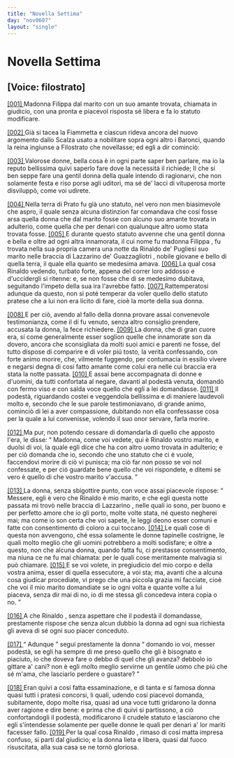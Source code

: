 ```yaml
---
title: "Novella Settima"
day: "nov0607"
layout: "single"
---
```

<div id="nov0607" type="novella" who="filostrato">
 <h1>
  Novella Settima
 </h1>
 <p>
  <h2>
   [Voice: filostrato]
  </h2>
 </p>
 <argument>
  <p>
   <a href="{{ site.baseurl }}enDecameron/nov0607#p06070001" id="p06070001">
    [001]
   </a>
   <name persref="madonnafilippa" type="person">
    Madonna Filippa
   </name>
   dal marito con un suo amante trovata, chiamata in giudicio, con una pronta e piacevol risposta s&eacute; libera e fa lo statuto modificare.
  </p>
 </argument>
 <div3 type="commentary" who="author">
  <p>
   <a href="{{ site.baseurl }}enDecameron/nov0607#p06070002" id="p06070002">
    [002]
   </a>
   Gi&agrave; si tacea la
   <name persref="fiammetta" type="person">
    Fiammetta
   </name>
   e ciascun rideva ancora del nuovo argomento dallo
   <name persref="michelescalza" type="person">
    Scalza
   </name>
   usato a nobilitare sopra ogni altro i Baronci, quando la
   <name persref="elissa" type="person">
    reina
   </name>
   ingiunse a
   <name persref="filostrato" type="person">
    Filostrato
   </name>
   che novellasse; ed egli a dir cominci&ograve;:
  </p>
 </div3>
 <div3 type="commentary" who="filostrato">
  <p>
   <a href="{{ site.baseurl }}enDecameron/nov0607#p06070003" id="p06070003">
    [003]
   </a>
   Valorose donne, bella cosa &egrave; in ogni parte saper ben parlare, ma io la reputo bellissima quivi saperlo fare dove la necessit&agrave; il richiede; Il che s&iacute; ben seppe fare una gentil donna della quale intendo di ragionarvi, che non solamente festa e riso porse agli uditori, ma s&eacute; de' lacci di vituperosa morte disvilupp&ograve;, come voi udirete.
  </p>
 </div3>
 <p>
  <a href="{{ site.baseurl }}enDecameron/nov0607#p06070004" id="p06070004">
   [004]
  </a>
  Nella terra di
  <name placeref="prato" type="place">
   Prato
  </name>
  fu gi&agrave; uno statuto, nel vero non men biasimevole che aspro, il quale senza alcuna distinzion far comandava che cos&iacute; fosse arsa quella donna che dal marito fosse con alcuno suo amante trovata in adulterio, come quella che per denari con qualunque altro uomo stata trovata fosse.
  <a href="{{ site.baseurl }}enDecameron/nov0607#p06070005" id="p06070005">
   [005]
  </a>
  E durante questo statuto avvenne che una gentil donna e bella e oltre ad ogni altra innamorata, il cui nome fu madonna
  <name persref="madonnafilippa" type="person">
   Filippa
  </name>
  , fu trovata nella sua propria camera una notte da
  <name persref="rinaldodepugliesi" type="person">
   Rinaldo de' Pugliesi
  </name>
  suo marito nelle braccia di
  <name persref="lazzarinodeguazzagliotri" type="person">
   Lazzarino de' Guazzagliotri
  </name>
  , nobile giovane e bello di quella terra, il quale ella quanto se medesima amava.
  <a href="{{ site.baseurl }}enDecameron/nov0607#p06070006" id="p06070006">
   [006]
  </a>
  La qual cosa
  <name persref="rinaldodepugliesi" type="person">
   Rinaldo
  </name>
  vedendo, turbato forte, appena del correr loro addosso e d'uccidergli si ritenne: e, se non fosse che di se medesimo dubitava, seguitando l'impeto della sua ira l'avrebbe fatto.
  <a href="{{ site.baseurl }}enDecameron/nov0607#p06070007" id="p06070007">
   [007]
  </a>
  Rattemperatosi adunque da questo, non si pot&eacute; temperar da voler quello dello statuto pratese che a lui non era licito di fare, cio&egrave; la morte della sua donna.
 </p>
 <p>
  <a href="{{ site.baseurl }}enDecameron/nov0607#p06070008" id="p06070008">
   [008]
  </a>
  E per ci&ograve;, avendo al fallo della donna provare assai convenevole testimonianza, come il d&iacute; fu venuto, senza altro consiglio prendere, accusata la donna, la fece richiedere.
  <a href="{{ site.baseurl }}enDecameron/nov0607#p06070009" id="p06070009">
   [009]
  </a>
  La donna, che di gran cuore era, s&iacute; come generalmente esser soglion quelle che innamorate son da dovero, ancora che sconsigliata da molti suoi amici e parenti ne fosse, del tutto dispose di comparire e di voler pi&uacute; tosto, la verit&agrave; confessando, con forte animo morire, che, vilmente fuggendo, per contumacia in essilio vivere e negarsi degna di cos&iacute; fatto amante come colui era nelle cui braccia era stata la notte passata.
  <a href="{{ site.baseurl }}enDecameron/nov0607#p06070010" id="p06070010">
   [010]
  </a>
  E assai bene accompagnata di donne e d'uomini, da tutti confortata al negare, davanti al podest&agrave; venuta, domand&ograve; con fermo viso e con salda voce quello che egli a lei domandasse.
  <a href="{{ site.baseurl }}enDecameron/nov0607#p06070011" id="p06070011">
   [011]
  </a>
  Il podest&agrave;, riguardando costei e veggendola bellissima e di maniere laudevoli molto e, secondo che le sue parole testimoniavano, di grande animo, cominci&ograve; di lei a aver compassione, dubitando non ella confessasse cosa per la quale a lui convenisse, volendo il suo onor servare, farla morire.
 </p>
 <p>
  <a href="{{ site.baseurl }}enDecameron/nov0607#p06070012" id="p06070012">
   [012]
  </a>
  Ma pur, non potendo cessare di domandarla di quello che apposto l'era, le disse:
  <q direct="unspecified" who="podesta-0607">
   Madonna, come voi vedete, qui &egrave;
   <name persref="rinaldodepugliesi" type="person">
    Rinaldo
   </name>
   vostro marito, e duolsi di voi, la quale egli dice che ha con altro uomo trovata in adulterio; e per ci&ograve; domanda che io, secondo che uno statuto che ci &egrave; vuole, faccendovi morire di ci&ograve; vi punisca; ma ci&ograve; far non posso se voi nol confessate, e per ci&ograve; guardate bene quello che voi rispondete, e ditemi se vero &egrave; quello di che vostro marito v'accusa.
  </q>
 </p>
 <p>
  <a href="{{ site.baseurl }}enDecameron/nov0607#p06070013" id="p06070013">
   [013]
  </a>
  La donna, senza sbigottire punto, con voce assai piacevole rispose:
  <q direct="unspecified" who="madonnafilippa">
   Messere, egli &egrave; vero che
   <name type="person">
    Rinaldo
   </name>
   &egrave; mio marito, e che egli questa notte passata mi trov&ograve; nelle braccia di
   <name persref="lazzarinodeguazzagliotri" type="person">
    Lazzarino
   </name>
   , nelle quali io sono, per buono e per perfetto amore che io gli porto, molte volte stata, n&eacute; questo negherei mai; ma come io son certa che voi sapete, le leggi deono esser comuni e fatte con consentimento di coloro a cui toccano.
   <a href="{{ site.baseurl }}enDecameron/nov0607#p06070014" id="p06070014">
    [014]
   </a>
   Le quali cose di questa non avvengono, ch&eacute; essa solamente le donne tapinelle costrigne, le quali molto meglio che gli uomini potrebbero a molti sodisfare; e oltre a questo, non che alcuna donna, quando fatta fu, ci prestasse consentimento, ma niuna ce ne fu mai chiamata: per le quali cose meritamente malvagia si pu&ograve; chiamare.
   <a href="{{ site.baseurl }}enDecameron/nov0607#p06070015" id="p06070015">
    [015]
   </a>
   E se voi volete, in pregiudicio del mio corpo e della vostra anima, esser di quella essecutore, a voi sta; ma, avanti che a alcuna cosa giudicar procediate, vi prego che una piccola grazia mi facciate, cio&egrave; che voi il mio marito domandiate se io ogni volta e quante volte a lui piaceva, senza dir mai di no, io di me stessa gli concedeva intera copia o no.
  </q>
 </p>
 <p>
  <a href="{{ site.baseurl }}enDecameron/nov0607#p06070016" id="p06070016">
   [016]
  </a>
  A che
  <name persref="rinaldodepugliesi" type="person">
   Rinaldo
  </name>
  , senza aspettare che il podest&agrave; il domandasse, prestamente rispose che senza alcun dubbio la donna ad ogni sua richiesta gli aveva di s&eacute; ogni suo piacer conceduto.
 </p>
 <p>
  <a href="{{ site.baseurl }}enDecameron/nov0607#p06070017" id="p06070017">
   [017]
  </a>
  <q direct="unspecified" who="madonnafilippa">
   Adunque
  </q>
  segu&iacute; prestamente la donna
  <q direct="unspecified">
   domando io voi, messer podest&agrave;, se egli ha sempre di me preso quello che gli &egrave; bisognato e piaciuto, io che doveva fare o debbo di quel che gli avanza? debbolo io gittare a' cani? non &egrave; egli molto meglio servirne un gentile uomo che pi&uacute; che s&eacute; m'ama, che lasciarlo perdere o guastare?
  </q>
 </p>
 <p>
  <a href="{{ site.baseurl }}enDecameron/nov0607#p06070018" id="p06070018">
   [018]
  </a>
  Eran quivi a cos&iacute; fatta essaminazione, e di tanta e s&iacute; famosa donna quasi tutti i pratesi concorsi, li quali, udendo cos&iacute; piacevol domanda, subitamente, dopo molte risa, quasi ad una voce tutti gridarono la donna aver ragione e dire bene: e prima che di quivi si partissono, a ci&ograve; confortandogli il podest&agrave;, modificarono il crudele statuto e lasciarono che egli s'intendesse solamente per quelle donne le quali per denari a' lor mariti facesser fallo.
  <a href="{{ site.baseurl }}enDecameron/nov0607#p06070019" id="p06070019">
   [019]
  </a>
  Per la qual cosa
  <name persref="rinaldodepugliesi" type="person">
   Rinaldo
  </name>
  , rimaso di cos&iacute; matta impresa confuso, si part&iacute; dal giudicio; e la donna lieta e libera, quasi dal fuoco risuscitata, alla sua casa se ne torn&ograve; gloriosa.
 </p>
</div>